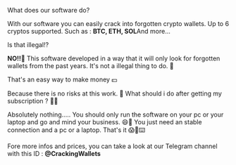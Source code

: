 What does our software do?

With our software you can easily crack into forgotten crypto wallets.
Up to 6 cryptos supported.
Such as : **BTC, ETH, SOL**And more...

Is that illegal⁉️

**NO!!**🚫
This software developed in a way that it will only look for forgotten wallets from the past years. 
It's not a illegal thing to do. 💯

That's an easy way to make money 💵

Because there is no risks at this work. 🤑
What should i do after getting my subscription ? 🤨🤔

Absolutely nothing.....
You should only run the software on your pc or your laptop and go and mind your business. 😄👀
You just need an stable connection and a pc or a laptop. That's it 😱🫡⌨️

Fore more infos and prices, you can take a look at our Telegram channel with this ID : 
**@CrackingWallets**

